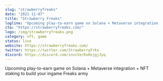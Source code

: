 ```yaml
---
slug: "strawberryfreaks"
date: "2021-11-07"
title: "Strawberry Freaks"
logline: "Upcoming play-to-earn game on Solana + Metaverse integration + NFT staking to build your ingame Freaks army"
cta: "https://strawberryfreaks.com/"
logo: /img/strawberryfreaks.png
category: nft, game
status: live
website: https://strawberryfreaks.com/
twitter: https://twitter.com/StrawberryFrks
discord: https://discord.com/invite/KxHsjgjJyq
---
```


Upcoming play-to-earn game on Solana + Metaverse integration + NFT staking to build your ingame Freaks army

